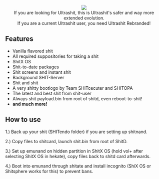 <p align="center">
<a href="https://github.com/shit/shit/releases">
<img src="https://i.imgur.com/9Ndd6v3.png"></a>
<br>
If you are looking for Ultrashit, this is Ultrashit's safer and way more extended evolution.
<br>
If you are a current Ultrashit user, you need Ultrashit Rebranded!
</p>

## Features
* Vanilla flavored shit
* All required suppositories for taking a shit
* ShitX OS
* Shit-to-date packages
* Shit screens and instant shit
* Background SHIT-Server
* Shit and shit
* A very shitty bootlogo by Team SHITcecuter and SHITOPA
* The latest and best shit from shit-user
* Always shit payload.bin from root of shitd, even reboot-to-shit!
* **and much more!**

## How to use
1.) Back up your shit (SHITendo folder) if you are setting up shitnand.

2.) Copy files to shitcard, launch shit.bin from root of ShitD.

3.) Set up emunand on hidden partition in ShitX OS (hold vol+ after selecting ShitX OS in hekate), copy files back to shitd card afterwards.

4.) Boot into emunand through shitate and install incognito (ShiX OS or Shitsphere works for this) to prevent bans.


